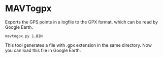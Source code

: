 # MAVTogpx
Exports the GPS points in a logfile to the GPX format, which can be read by Google Earth.

```
mavtogpx.py 1.BIN

```

This tool generates a file with .gpx extension in the same directory. Now you can load this file in Google Earth.
